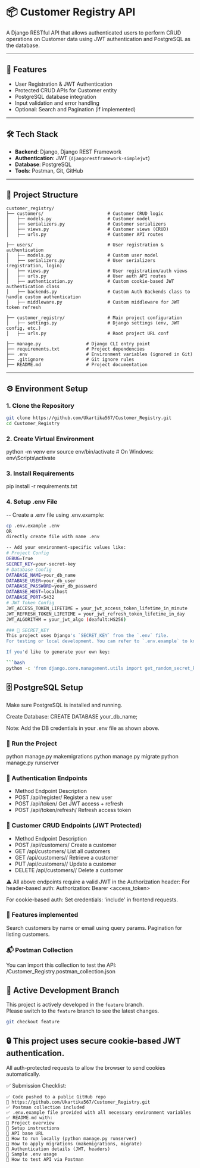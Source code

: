# 📦 Customer Registry API

A Django RESTful API that allows authenticated users to perform CRUD operations on Customer data using JWT authentication and PostgreSQL as the database.

---

## 📌 Features

- User Registration & JWT Authentication
- Protected CRUD APIs for Customer entity
- PostgreSQL database integration
- Input validation and error handling
- Optional: Search and Pagination (if implemented)

---

## 🛠️ Tech Stack

- **Backend**: Django, Django REST Framework
- **Authentication**: JWT (`djangorestframework-simplejwt`)
- **Database**: PostgreSQL
- **Tools**: Postman, Git, GitHub

---

## 📁 Project Structure
```text
customer_registry/
├── customers/                        # Customer CRUD logic
│   ├── models.py                     # Customer model
│   ├── serializers.py                # Customer serializers
│   ├── views.py                      # Customer views (CRUD)
│   ├── urls.py                       # Customer API routes

├── users/                            # User registration & authentication
│   ├── models.py                     # Custom user model 
│   ├── serializers.py                # User serializers (registration, login)
│   ├── views.py                      # User registration/auth views
│   ├── urls.py                       # User auth API routes
│   ├── authentication.py             # Custom cookie-based JWT authentication class
│   ├── backends.py                   # Custom Auth Backends class to handle custom authentication
│   ├── middleware.py                 # Custom middleware for JWT token refresh

├── customer_registry/                # Main project configuration
│   ├── settings.py                   # Django settings (env, JWT config, etc.)
│   ├── urls.py                       # Root project URL conf

├── manage.py                 # Django CLI entry point
├── requirements.txt          # Project dependencies
├── .env                      # Environment variables (ignored in Git)
├── .gitignore                # Git ignore rules
├── README.md                 # Project documentation
```

---

## ⚙️ Environment Setup

### 1. Clone the Repository

```bash
git clone https://github.com/Ukartika567/Customer_Registry.git
cd Customer_Registry 
```

### 2. Create Virtual Environment
python -m venv env
source env/bin/activate  # On Windows: env\Scripts\activate

### 3. Install Requirements
pip install -r requirements.txt

### 4. Setup .env File
-- Create a .env file using .env.example:
```bash
cp .env.example .env
OR 
directly create file with name .env

-- Add your environment-specific values like:
# Project Config
DEBUG=True
SECRET_KEY=your-secret-key
# Database Config
DATABASE_NAME=your_db_name
DATABASE_USER=your_db_user
DATABASE_PASSWORD=your_db_password
DATABASE_HOST=localhost
DATABASE_PORT=5432
# JWT Token Config
JWT_ACCESS_TOKEN_LIFETIME = your_jwt_access_token_lifetime_in_minute
JWT_REFRESH_TOKEN_LIFETIME = your_jwt_refresh_token_lifetime_in_day
JWT_ALGORITHM = your_jwt_algo (deafult:HS256)

### 🔐 SECRET_KEY
This project uses Django's `SECRET_KEY` from the `.env` file.  
For testing or local development. You can refer to `.env.example` to know what variables are required.

If you'd like to generate your own key:

```bash
python -c 'from django.core.management.utils import get_random_secret_key; print(get_random_secret_key())'
```

## 🗄️ PostgreSQL Setup

Make sure PostgreSQL is installed and running.

Create Database:
CREATE DATABASE your_db_name;

Note: Add the DB credentials in your .env file as shown above.


### 🚀 Run the Project
python manage.py makemigrations
python manage.py migrate
python manage.py runserver


### 🔐 Authentication Endpoints
- Method	Endpoint	          Description
- POST	/api/register/	      Register a new user
- POST	/api/token/	          Get JWT access + refresh
- POST	/api/token/refresh/	  Refresh access token

###  👤 Customer CRUD Endpoints (JWT Protected)
- Method	Endpoint	               Description
- POST	/api/customers/	           Create a customer
- GET	    /api/customers/	           List all customers
- GET	    /api/customers/<id>/	   Retrieve a customer
- PUT	    /api/customers/<id>/	   Update a customer
- DELETE	/api/customers/<id>/	   Delete a customer

⚠️ All above endpoints require a valid JWT in the Authorization header:
For header-based auth:
Authorization: Bearer <access_token>

For cookie-based auth:
Set credentials: 'include' in frontend requests.


### 🔎 Features implemented
Search customers by name or email using query params.
Pagination for listing customers.

### 📬 Postman Collection
You can import this collection to test the API:
/Customer_Registry.postman_collection.json

## 🚀 Active Development Branch
This project is actively developed in the `feature` branch.  
Please switch to the `feature` branch to see the latest changes.

```bash
git checkout feature
```

## 🔒 This project uses **secure cookie-based JWT authentication**.  
All auth-protected requests to allow the browser to send cookies automatically.


✅ Submission Checklist:
```text
✅ Code pushed to a public GitHub repo
🔗 https://github.com/Ukartika567/Customer_Registry.git
✅ Postman collection included
✅ .env.example file provided with all necessary environment variables
✅ README.md with:
📌 Project overview
📌 Setup instructions
📌 API base URL
📌 How to run locally (python manage.py runserver)
📌 How to apply migrations (makemigrations, migrate)
📌 Authentication details (JWT, headers)
📌 Sample .env usage
📌 How to test API via Postman

```